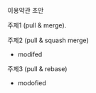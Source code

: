 이용약관 초안

주제1 (pull & merge).


주제2 (pull & squash merge)
 - modifed


주제3 (pull & rebase)
 - modofied